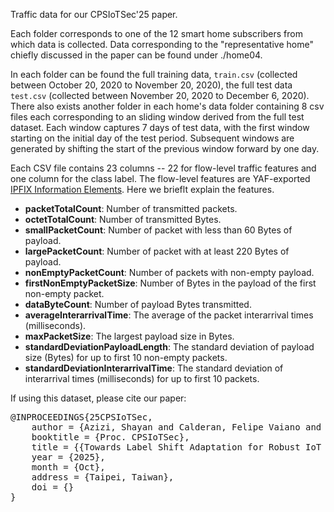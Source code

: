 Traffic data for our CPSIoTSec'25 paper.

Each folder corresponds to one of the 12 smart home subscribers from which data is collected. Data corresponding to the "representative home" chiefly discussed in the paper can be found under ./home04. 

In each folder can be found the full training data, ``train.csv`` (collected between October 20, 2020 to November 20, 2020), the full test data ``test.csv`` (collected between November 20, 2020 to December 6, 2020). There also exists another folder in each home's data folder containing 8 csv files each corresponding to an sliding window derived from the full test dataset. Each window captures 7 days of test data, with the first window starting on the initial day of the test period. Subsequent windows are generated by shifting the start of the previous window forward by one day.

Each CSV file contains 23 columns -- 22 for flow-level traffic features and one column for the class label. The flow-level features are YAF-exported [IPFIX Information Elements](https://tools.netsa.cert.org/yaf/docs.html#yaf-3-rec-tmpl). Here we brieflt explain the features. 

- **packetTotalCount**: Number of transmitted packets.
- **octetTotalCount**: Number of transmitted Bytes.
- **smallPacketCount**: Number of packet with less than 60 Bytes of payload.
- **largePacketCount**: Number of packet with at least 220 Bytes of payload.
- **nonEmptyPacketCount**: Number of packets with non-empty payload.
- **firstNonEmptyPacketSize**: Number of Bytes in the payload of the first non-empty packet.
- **dataByteCount**: Number of payload Bytes transmitted.
- **averageInterarrivalTime**: The average of the packet interarrival times (milliseconds).
- **maxPacketSize**: The largest payload size in Bytes. 
- **standardDeviationPayloadLength**: The standard deviation of payload size (Bytes) for up to first 10 non-empty packets.
- **standardDeviationInterarrivalTime**: The standard deviation of interarrival times (milliseconds) for up to first 10 packets.  



If using this dataset, please cite our paper:
<pre>
@INPROCEEDINGS{25CPSIoTSec,
    author = {Azizi, Shayan and Calderan, Felipe Vaiano and Okui, Norihiro and Nakahara, Masataka and Kubota, Ayumu and Quiles, Marcos G. and Batista, Gustavo and Habibi Gharakheili, Hassan},
    booktitle = {Proc. CPSIoTSec},
    title = {{Towards Label Shift Adaptation for Robust IoT Device Identification}},
    year = {2025},
    month = {Oct},
    address = {Taipei, Taiwan},
    doi = {}
}